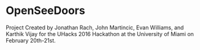# OpenSeeDoors
Project Created by Jonathan Rach, John Martincic, Evan Williams, and Karthik Vijay for the UHacks 2016 Hackathon at the University of Miami on February 20th-21st.
